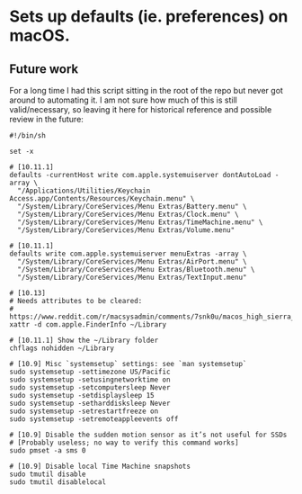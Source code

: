 # Sets up defaults (ie. preferences) on macOS.

## Future work

For a long time I had this script sitting in the root of the repo but never got around to automating it. I am not sure how much of this is still valid/necessary, so leaving it here for historical reference and possible review in the future:

```
#!/bin/sh

set -x

# [10.11.1]
defaults -currentHost write com.apple.systemuiserver dontAutoLoad -array \
  "/Applications/Utilities/Keychain Access.app/Contents/Resources/Keychain.menu" \
  "/System/Library/CoreServices/Menu Extras/Battery.menu" \
  "/System/Library/CoreServices/Menu Extras/Clock.menu" \
  "/System/Library/CoreServices/Menu Extras/TimeMachine.menu" \
  "/System/Library/CoreServices/Menu Extras/Volume.menu"

# [10.11.1]
defaults write com.apple.systemuiserver menuExtras -array \
  "/System/Library/CoreServices/Menu Extras/AirPort.menu" \
  "/System/Library/CoreServices/Menu Extras/Bluetooth.menu" \
  "/System/Library/CoreServices/Menu Extras/TextInput.menu"

# [10.13]
# Needs attributes to be cleared:
# https://www.reddit.com/r/macsysadmin/comments/7snk0u/macos_high_sierra_unhide_the_user_library_via_cli/
xattr -d com.apple.FinderInfo ~/Library

# [10.11.1] Show the ~/Library folder
chflags nohidden ~/Library

# [10.9] Misc `systemsetup` settings: see `man systemsetup`
sudo systemsetup -settimezone US/Pacific
sudo systemsetup -setusingnetworktime on
sudo systemsetup -setcomputersleep Never
sudo systemsetup -setdisplaysleep 15
sudo systemsetup -setharddisksleep Never
sudo systemsetup -setrestartfreeze on
sudo systemsetup -setremoteappleevents off

# [10.9] Disable the sudden motion sensor as it’s not useful for SSDs
# [Probably useless; no way to verify this command works]
sudo pmset -a sms 0

# [10.9] Disable local Time Machine snapshots
sudo tmutil disable
sudo tmutil disablelocal
```
